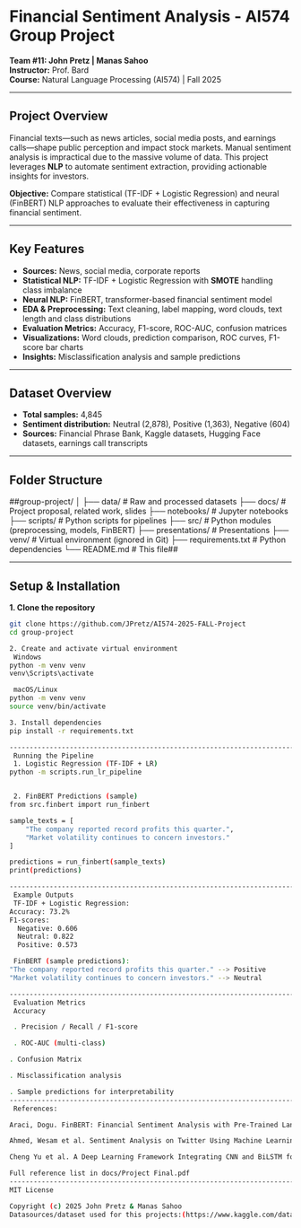 # Financial Sentiment Analysis - AI574 Group Project

**Team #11: John Pretz | Manas Sahoo**  
**Instructor:** Prof. Bard  
**Course:** Natural Language Processing (AI574) | Fall 2025

---------------------------------------------------------------------------------------------------------------

## Project Overview

Financial texts—such as news articles, social media posts, and earnings calls—shape public perception and impact stock markets. Manual sentiment analysis is impractical due to the massive volume of data. This project leverages **NLP** to automate sentiment extraction, providing actionable insights for investors.

**Objective:** Compare statistical (TF-IDF + Logistic Regression) and neural (FinBERT) NLP approaches to evaluate their effectiveness in capturing financial sentiment.

-------------------------------------------------------------------------------------------------------------------

## Key Features

- **Sources:** News, social media, corporate reports
- **Statistical NLP:** TF-IDF + Logistic Regression with **SMOTE** handling class imbalance
- **Neural NLP:** FinBERT, transformer-based financial sentiment model
- **EDA & Preprocessing:** Text cleaning, label mapping, word clouds, text length and class distributions
- **Evaluation Metrics:** Accuracy, F1-score, ROC-AUC, confusion matrices
- **Visualizations:** Word clouds, prediction comparison, ROC curves, F1-score bar charts
- **Insights:** Misclassification analysis and sample predictions

-----------------------------------------------------------------------------------------------------------

## Dataset Overview

- **Total samples:** 4,845  
- **Sentiment distribution:** Neutral (2,878), Positive (1,363), Negative (604)  
- **Sources:** Financial Phrase Bank, Kaggle datasets, Hugging Face datasets, earnings call transcripts

----------------------------------------------------------------------------------------------------------

## Folder Structure

##group-project/
│
├── data/               # Raw and processed datasets
├── docs/               # Project proposal, related work, slides
├── notebooks/          # Jupyter notebooks
├── scripts/            # Python scripts for pipelines
├── src/                # Python modules (preprocessing, models, FinBERT)
├── presentations/      # Presentations
├── venv/               # Virtual environment (ignored in Git)
├── requirements.txt    # Python dependencies
└── README.md           # This file##

-------------------------------------------------------------------------------------

## Setup & Installation

**1. Clone the repository**
```bash
git clone https://github.com/JPretz/AI574-2025-FALL-Project
cd group-project

2. Create and activate virtual environment
 Windows
python -m venv venv
venv\Scripts\activate

 macOS/Linux
python -m venv venv
source venv/bin/activate

3. Install dependencies
pip install -r requirements.txt

-------------------------------------------------------------------------------------
 Running the Pipeline
 1. Logistic Regression (TF-IDF + LR)
python -m scripts.run_lr_pipeline


 2. FinBERT Predictions (sample)
from src.finbert import run_finbert

sample_texts = [
    "The company reported record profits this quarter.",
    "Market volatility continues to concern investors."
]

predictions = run_finbert(sample_texts)
print(predictions)

-----------------------------------------------------------------------------------
 Example Outputs
 TF-IDF + Logistic Regression:
Accuracy: 73.2%
F1-scores:
  Negative: 0.606
  Neutral: 0.822
  Positive: 0.573

 FinBERT (sample predictions):
"The company reported record profits this quarter." --> Positive
"Market volatility continues to concern investors." --> Neutral

------------------------------------------------------------------------------------
 Evaluation Metrics
 Accuracy

 . Precision / Recall / F1-score

 . ROC-AUC (multi-class)

. Confusion Matrix

. Misclassification analysis

. Sample predictions for interpretability
-------------------------------------------------------------------------------------
 References:

Araci, Dogu. FinBERT: Financial Sentiment Analysis with Pre-Trained Language Models. 2019.

Ahmed, Wesam et al. Sentiment Analysis on Twitter Using Machine Learning Techniques and TF-IDF. 2023.

Cheng Yu et al. A Deep Learning Framework Integrating CNN and BiLSTM for Financial Systemic Risk Analysis. 2025.

Full reference list in docs/Project Final.pdf
-----------------------------------------------------------------------------------
MIT License

Copyright (c) 2025 John Pretz & Manas Sahoo
Datasources/dataset used for this projects:(https://www.kaggle.com/datasets/ankurzing/sentiment-analysis-for-financial-news)

